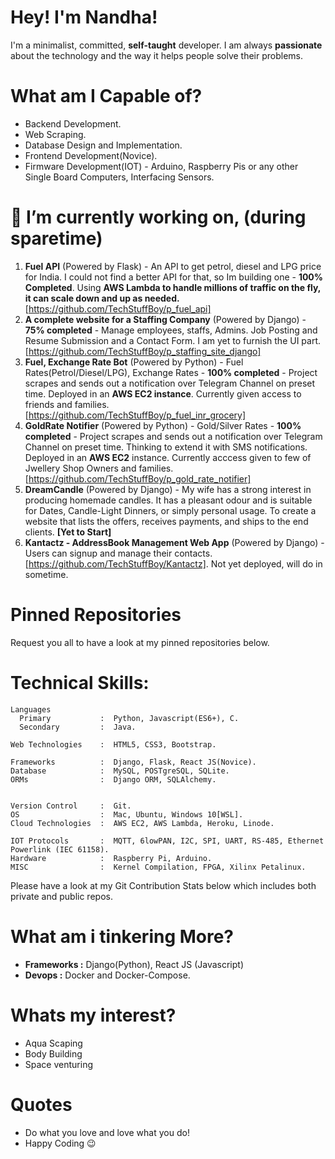 

<!--
**TechStuffBoy/TechStuffBoy** is a ✨ _special_ ✨ repository because its `README.md` (this file) appears on your GitHub profile.

Here are some ideas to get you started:

- 🔭 I’m currently working on ...
- 🌱 I’m currently learning ...
- 👯 I’m looking to collaborate on ...
- 🤔 I’m looking for help with ...
- 💬 Ask me about ...
- 📫 How to reach me: ...
- 😄 Pronouns: ...
- ⚡ Fun fact: ...
-->

# Hey!  I'm Nandha!

I'm a minimalist, committed, **self-taught** developer. I am always **passionate** about the technology and the way it helps people solve their problems.

<!--
![Nandhu's GitHub stats](https://github-readme-stats.vercel.app/api?username=techstuffboy&count_private=true&show_icons=true&theme=radical&hide=stars,contribs)

[![Readme Card](https://github-readme-stats.vercel.app/api/pin/?username=techstuffboy&repo=staffing_proto)](https://github.com/anuraghazra/github-readme-stats)
-->
# What am I Capable of?

* Backend Development.
* Web Scraping.
* Database Design and Implementation.
* Frontend Development(Novice).
* Firmware Development(IOT) - Arduino, Raspberry Pis or any other Single Board Computers, Interfacing Sensors.


# 🔭 I’m currently working on, (during sparetime)
  1. **Fuel API** (Powered by Flask) - An API to get petrol, diesel and LPG price for India. I could not find a better API for that, so Im building one - **100% Completed**. Using **AWS Lambda to handle millions of traffic on the fly, it can scale down and up as needed.** [https://github.com/TechStuffBoy/p_fuel_api]
  2. **A complete website for a Staffing Company** (Powered by Django) - **75% completed** - Manage employees, staffs, Admins. Job Posting and Resume Submission and a Contact Form. I am yet to furnish the UI part. [https://github.com/TechStuffBoy/p_staffing_site_django]
  3. **Fuel, Exchange Rate Bot** (Powered by Python) - Fuel Rates(Petrol/Diesel/LPG), Exchange Rates - **100% completed** - Project scrapes and sends out a notification over Telegram Channel on preset time. Deployed in an **AWS EC2 instance**. Currently given access to friends and families. [https://github.com/TechStuffBoy/p_fuel_inr_grocery]
  4. **GoldRate Notifier** (Powered by Python) -  Gold/Silver Rates - **100% completed** - Project scrapes and sends out a notification over Telegram Channel on preset time. Thinking to extend it with SMS notifications. Deployed in an **AWS EC2** instance. Currently acccess given to few of Jwellery Shop Owners and families. [https://github.com/TechStuffBoy/p_gold_rate_notifier]
  5. **DreamCandle** (Powered by Django) - My wife has a strong interest in producing homemade candles. It has a pleasant odour and is suitable for Dates, Candle-Light Dinners, or simply personal usage. To create a website that lists the offers, receives payments, and ships to the end clients.  **[Yet to Start]**
  6. **Kantactz - AddressBook Management Web App** (Powered by Django) - Users can signup and manage their contacts. [https://github.com/TechStuffBoy/Kantactz]. Not yet deployed, will do in sometime.
  

# Pinned Repositories
Request you all to have a look at my pinned repositories below.

# Technical Skills:
```
Languages          
  Primary           :  Python, Javascript(ES6+), C.
  Secondary         :  Java.
  
Web Technologies    :  HTML5, CSS3, Bootstrap.

Frameworks          :  Django, Flask, React JS(Novice).
Database            :  MySQL, POSTgreSQL, SQLite.
ORMs                :  Django ORM, SQLAlchemy.


Version Control     :  Git.
OS                  :  Mac, Ubuntu, Windows 10[WSL].
Cloud Technologies  :  AWS EC2, AWS Lambda, Heroku, Linode.

IOT Protocols       :  MQTT, 6lowPAN, I2C, SPI, UART, RS-485, Ethernet Powerlink (IEC 61158).
Hardware            :  Raspberry Pi, Arduino.
MISC                :  Kernel Compilation, FPGA, Xilinx Petalinux.

```

Please have a look at my Git Contribution Stats below which includes both private and public repos.


<!--
**Git Stats of my Private Repos**
![alt text](https://github.com/TechStuffBoy/TechStuffBoy/blob/master/Nandha-TillAug.png)
-->


# What am i tinkering More?

* **Frameworks :** Django(Python), React JS (Javascript)
* **Devops :** Docker and Docker-Compose.

# Whats my interest?

* Aqua Scaping
* Body Building
* Space venturing


# Quotes

* Do what you love and love what you do!
* Happy Coding 😉

